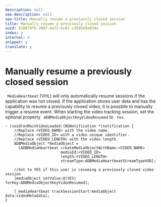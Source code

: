 ```yaml
---
description: null
seo-description: null
seo-title: Manually resume a previously closed session
title: Manually resume a previously closed session
uuid: 618870fb-3907-4af2-bc81-c3505e9a934a
index: y
internal: n
snippet: y
translate: y
---
```


# Manually resume a previously closed session

` MediaHeartbeat` (VHL) will only automatically resume sessions if the application was not closed. If the application stores user data and has the capability to resume a previously closed video, it is possible to manually trigger a resume event. When starting the video tracking session, set the optional property ` ADBMediaObjectKeyVideoResumed` to ` Yes`. 
```
- (void)onMainVideoLoaded:(NSNotification *)notification { 
    //Replace <VIDEO_NAME> with the video name. 
    //Replace <VIDEO_ID> with a video unique identifier. 
    //Replace <VIDEO_LENGTH> with the video length.     
    ADBMediaObject *mediaObject =  
      [ADBMediaHeartbeat createMediaObjectWithName:<VIDEO_NAME> 
                         mediaId:<VIDEO_ID> 
                         length:<VIDEO_LENGTH> 
                         streamType:ADBMediaHeartbeatStreamTypeVOD]; 
 
    //Set to YES if this user is resuming a previously closed video session 
    [mediaObject setValue:@(YES) forKey:ADBMediaObjectKeyVideoResumed]; 
 
    [_mediaHeartbeat trackSessionStart:mediaObject data:videoMetadata]; 
} 

```

